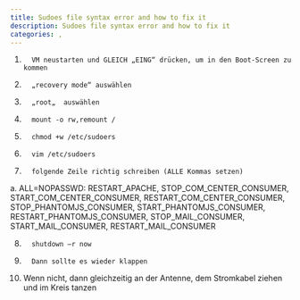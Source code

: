 ```yaml
---
title: Sudoes file syntax error and how to fix it
description: Sudoes file syntax error and how to fix it
categories: ,
---
```


1.       VM neustarten und GLEICH „EING“ drücken, um in den Boot-Screen zu kommen

2.       „recovery mode“ auswählen

3.       „root„  auswählen

4.       mount -o rw,remount /

5.       chmod +w /etc/sudoers

6.       vim /etc/sudoers

7.       folgende Zeile richtig schreiben (ALLE Kommas setzen)

a.       ALL=NOPASSWD: RESTART_APACHE, STOP_COM_CENTER_CONSUMER, START_COM_CENTER_CONSUMER, RESTART_COM_CENTER_CONSUMER, STOP_PHANTOMJS_CONSUMER, START_PHANTOMJS_CONSUMER, RESTART_PHANTOMJS_CONSUMER, STOP_MAIL_CONSUMER, START_MAIL_CONSUMER, RESTART_MAIL_CONSUMER

8.       shutdown –r now

9.       Dann sollte es wieder klappen

10.   Wenn nicht, dann gleichzeitig an der Antenne, dem Stromkabel ziehen und im Kreis tanzen


